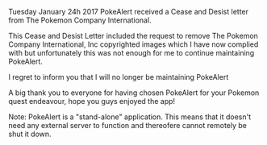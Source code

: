 Tuesday January 24h 2017 PokeAlert received a Cease and Desist letter from The Pokemon Company International.

This Cease and Desist Letter included the request to remove The Pokemon Company International, Inc copyrighted images which I have now complied with but unfortunately this was not enough for me to continue maintaining PokeAlert.

I regret to inform you that I will no longer be maintaining PokeAlert

A big thank you to everyone for having chosen PokeAlert for your Pokemon quest endeavour, hope you guys enjoyed the app!

Note: PokeAlert is a "stand-alone" application. This means that it doesn't need any external server to function and thereofere cannot remotely be shut it down.
